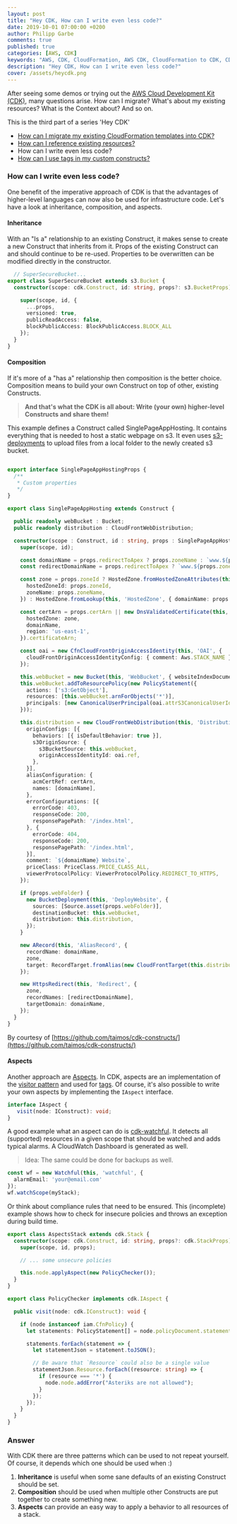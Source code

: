```yaml
---
layout: post
title: "Hey CDK, How can I write even less code?"
date: 2019-10-01 07:00:00 +0200
author: Philipp Garbe
comments: true
published: true
categories: [AWS, CDK]
keywords: "AWS, CDK, CloudFormation, AWS CDK, CloudFormation to CDK, CDK GetAtt, CDK Inheritance, CDK Aspects, CDK Composition"
description: "Hey CDK, How can I write even less code?"
cover: /assets/heycdk.png
---
```


After seeing some demos or trying out the [AWS Cloud Development Kit (CDK)](https://aws.amazon.com/cdk/), many questions arise. How can I migrate? What's about my existing resources? What is the Context about? And so on.

This is the third part of a series 'Hey CDK'
- [How can I migrate my existing CloudFormation templates into CDK?](/blog/2019/09/11/hey-cdk-how-to-migrate/)
- [How can I reference existing resources?](/blog/2019/09/20/hey-cdk-how-to-use-existing-resources/)
- How can I write even less code?
- [How can I use tags in my custom constructs?](/blog/2020/01/21/hey-cdk-how-to-use-tags-in-custom-constructs/)

### How can I write even less code?
One benefit of the imperative approach of CDK is that the advantages of higher-level languages can now also be used for infrastructure code. Let's have a look at inheritance, composition, and aspects.

#### Inheritance
With an "Is a" relationship to an existing Construct, it makes sense to create a new Construct that inherits from it. Props of the existing Construct can and should continue to be re-used. Properties to be overwritten can be modified directly in the constructor.

```typescript
  // SuperSecureBucket...
export class SuperSecureBucket extends s3.Bucket {
  constructor(scope: cdk.Construct, id: string, props?: s3.BucketProps) {

    super(scope, id, { 
      ...props, 
      versioned: true,
      publicReadAccess: false,
      blockPublicAccess: BlockPublicAccess.BLOCK_ALL
    });
  }
}  
```

#### Composition
If it's more of a "has a" relationship then composition is the better choice. Composition means to build your own Construct on top of other, existing Constructs.

> __And that's what the CDK is all about: Write (your own) higher-level Constructs and share them!__

This example defines a Construct called SinglePageAppHosting. It contains everything that is needed to host a static webpage on s3. It even uses [s3-deployments](https://docs.aws.amazon.com/cdk/api/latest/docs/aws-s3-deployment-readme.html) to upload files from a local folder to the newly created s3 bucket.

```typescript

export interface SinglePageAppHostingProps {
  /**
   * Custom properties
   */
}

export class SinglePageAppHosting extends Construct {

  public readonly webBucket : Bucket;
  public readonly distribution : CloudFrontWebDistribution;

  constructor(scope : Construct, id : string, props : SinglePageAppHostingProps) {
    super(scope, id);

    const domainName = props.redirectToApex ? props.zoneName : `www.${props.zoneName}`;
    const redirectDomainName = props.redirectToApex ? `www.${props.zoneName}` : props.zoneName;

    const zone = props.zoneId ? HostedZone.fromHostedZoneAttributes(this, 'HostedZone', {
      hostedZoneId: props.zoneId,
      zoneName: props.zoneName,
    }) : HostedZone.fromLookup(this, 'HostedZone', { domainName: props.zoneName });

    const certArn = props.certArn || new DnsValidatedCertificate(this, 'Certificate', {
      hostedZone: zone,
      domainName,
      region: 'us-east-1',
    }).certificateArn;

    const oai = new CfnCloudFrontOriginAccessIdentity(this, 'OAI', {
      cloudFrontOriginAccessIdentityConfig: { comment: Aws.STACK_NAME },
    });

    this.webBucket = new Bucket(this, 'WebBucket', { websiteIndexDocument: 'index.html' });
    this.webBucket.addToResourcePolicy(new PolicyStatement({
      actions: ['s3:GetObject'],
      resources: [this.webBucket.arnForObjects('*')],
      principals: [new CanonicalUserPrincipal(oai.attrS3CanonicalUserId)],
    }));

    this.distribution = new CloudFrontWebDistribution(this, 'Distribution', {
      originConfigs: [{
        behaviors: [{ isDefaultBehavior: true }],
        s3OriginSource: {
          s3BucketSource: this.webBucket,
          originAccessIdentityId: oai.ref,
        },
      }],
      aliasConfiguration: {
        acmCertRef: certArn,
        names: [domainName],
      },
      errorConfigurations: [{
        errorCode: 403,
        responseCode: 200,
        responsePagePath: '/index.html',
      }, {
        errorCode: 404,
        responseCode: 200,
        responsePagePath: '/index.html',
      }],
      comment: `${domainName} Website`,
      priceClass: PriceClass.PRICE_CLASS_ALL,
      viewerProtocolPolicy: ViewerProtocolPolicy.REDIRECT_TO_HTTPS,
    });

    if (props.webFolder) {
      new BucketDeployment(this, 'DeployWebsite', {
        sources: [Source.asset(props.webFolder)],
        destinationBucket: this.webBucket,
        distribution: this.distribution,
      });
    }

    new ARecord(this, 'AliasRecord', {
      recordName: domainName,
      zone,
      target: RecordTarget.fromAlias(new CloudFrontTarget(this.distribution)),
    });

    new HttpsRedirect(this, 'Redirect', {
      zone,
      recordNames: [redirectDomainName],
      targetDomain: domainName,
    });
  }
}  
```
By courtesy of [https://github.com/taimos/cdk-constructs/](https://github.com/taimos/cdk-constructs/)


#### Aspects
Another approach are [Aspects](https://docs.aws.amazon.com/cdk/latest/guide/aspects.html). In CDK, aspects are an implementation of the [visitor pattern](https://en.wikipedia.org/wiki/Visitor_pattern) and used for [tags](https://docs.aws.amazon.com/cdk/latest/guide/tagging.html). Of course, it's also possible to write your own aspects by implementing the `IAspect` interface.

```typescript
interface IAspect {
   visit(node: IConstruct): void;
}
```

A good example what an aspect can do is [cdk-watchful](https://github.com/eladb/cdk-watchful). It detects all (supported) resources in a given scope that should be watched and adds typical alarms. A CloudWatch Dashboard is generated as well.

> Idea: The same could be done for backups as well. 

```typescript
const wf = new Watchful(this, 'watchful', {
  alarmEmail: 'your@email.com'
});
wf.watchScope(myStack);
```

Or think about compliance rules that need to be ensured. This (incomplete) example shows how to check for insecure policies and throws an exception during build time.

```typescript
export class AspectsStack extends cdk.Stack {
  constructor(scope: cdk.Construct, id: string, props?: cdk.StackProps) {
    super(scope, id, props);

    // ... some unsecure policies

    this.node.applyAspect(new PolicyChecker());
  }
}

export class PolicyChecker implements cdk.IAspect {

  public visit(node: cdk.IConstruct): void {

    if (node instanceof iam.CfnPolicy) {
      let statements: PolicyStatement[] = node.policyDocument.statements;

      statements.forEach(statement => {
        let statementJson = statement.toJSON();

        // Be aware that `Resource` could also be a single value
        statementJson.Resource.forEach((resource: string) => {
          if (resource === '*') {
            node.node.addError("Asteriks are not allowed");
          }
        });
      });
    }
  }
}
```


### Answer
With CDK there are three patterns which can be used to not repeat yourself. Of course, it depends which one should be used when :) 

1. __Inheritance__ is useful when some sane defaults of an existing Construct should be set. 
2. __Composition__ should be used when multiple other Constructs are put together to create something new.
3. __Aspects__ can provide an easy way to apply a behavior to all resources of a stack.

